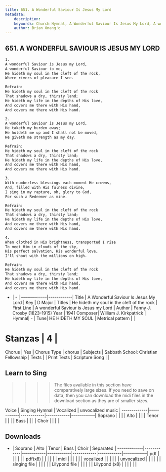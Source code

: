 ```yaml
---
title: 651. A Wonderful Saviour Is Jesus My Lord
metadata:
    description: 
    keywords: Church Hymnal, A Wonderful Saviour Is Jesus My Lord, A wonderful Saviour is Jesus my Lord, He hideth my soul in the cleft of the rock
    author: Brian Onang'o
---
```



## 651. A WONDERFUL SAVIOUR IS JESUS MY LORD

```txt
1.
A wonderful Saviour is Jesus my Lord, 
A wonderful Saviour to me, 
He hideth my soul in the cleft of the rock, 
Where rivers of pleasure I see. 

Refrain:
He hideth my soul in the cleft of the rock 
That shadows a dry, thirsty land; 
He hideth my life in the depths of His love, 
And covers me there with His hand, 
And covers me there with His hand. 

2.
A wonderful Saviour is Jesus my Lord, 
He taketh my burden away; 
He holdeth me up and I shall not be moved, 
He giveth me strength as my day. 

Refrain:
He hideth my soul in the cleft of the rock 
That shadows a dry, thirsty land; 
He hideth my life in the depths of His love, 
And covers me there with His hand, 
And covers me there with His hand. 

3.
With numberless blessings each moment He crowns, 
And, filled with His fulness divine, 
I sing in my rapture, oh, glory to God, 
For such a Redeemer as mine. 

Refrain:
He hideth my soul in the cleft of the rock 
That shadows a dry, thirsty land; 
He hideth my life in the depths of His love, 
And covers me there with His hand, 
And covers me there with His hand. 

4.
When clothed in His brightness, transported I rise 
To meet Him in clouds of the sky, 
His perfect salvation, His wonderful love, 
I'll shout with the millions on high.

Refrain:
He hideth my soul in the cleft of the rock 
That shadows a dry, thirsty land; 
He hideth my life in the depths of His love, 
And covers me there with His hand, 
And covers me there with His hand. 

```

- |   -  |
-------------|------------|
Title | A Wonderful Saviour Is Jesus My Lord |
Key | D Major |
Titles | He hideth my soul in the cleft of the rock |
First Line | A wonderful Saviour is Jesus my Lord |
Author | Fanny J. Crosby (1823-1915)
Year | 1941
Composer| William J. Kirkpatrick |
Hymnal|  - |
Tune| HE HIDETH MY SOUL |
Metrical pattern | |
# Stanzas | 4 |
Chorus | Yes |
Chorus Type | chorus |
Subjects | Sabbath School: Christian Fellowship |
Texts |  |
Print Texts | 
Scripture Song |  |
  
## Learn to Sing

>>>> The files available in this section have comparatively large sizes. If you need to save on data, then you can download the midi files in the download section as they are of smaller sizes.

Voice |  Singing Hymnal | Vocalized | unvocalized music |
-------------|------------|------------|------------|------------|
Soprano | | | |
Alto | | | |
Tenor | | | |
Bass | | | |
Choir | | | |

## Downloads

- |  Soprano | Alto | Tenor | Bass | Choir | Separated |
-------------|------------|------------|------------|------------|------------|------------|
pdf | | | | | |
pdf(x8) | | | | | |
midi | | | | | |
vocalized | | | | | |
unvocalized | | | | | |
singing file | | | | | |
Lilypond file | | | | | |
Lilypond (x8) | | | | | |
  
